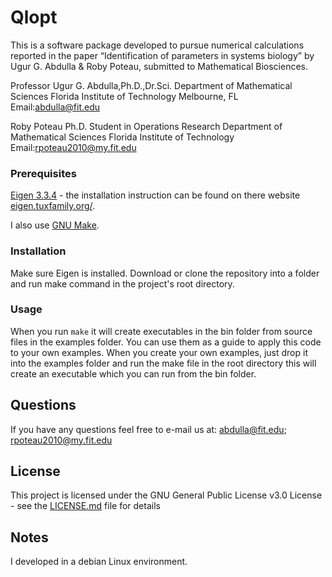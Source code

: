 # Qlopt

This is a software package developed to pursue numerical calculations reported 
in the paper “Identification of parameters in systems biology” by 
Ugur G. Abdulla & Roby Poteau, submitted to Mathematical Biosciences.

Professor Ugur G. Abdulla,Ph.D.,Dr.Sci.
Department of Mathematical Sciences
Florida Institute of Technology
Melbourne, FL
Email:abdulla@fit.edu              

Roby Poteau
Ph.D. Student in Operations Research
Department of Mathematical Sciences
Florida Institute of Technology
Email:rpoteau2010@my.fit.edu


### Prerequisites

[Eigen 3.3.4](http://bitbucket.org/eigen/eigen/get/3.3.4.tar.bz2) - the 
installation instruction can be found on there website 
[eigen.tuxfamily.org/](http://eigen.tuxfamily.org/).

I also use [GNU Make](https://www.gnu.org/software/make/).

### Installation
Make sure Eigen is installed. Download or clone the repository into a 
folder and run make command in the project's root directory.

### Usage
When you run `make` it will create executables in the bin folder from source files 
in the examples folder. You can use them as a guide to apply this code to your
own examples.
When you create your own examples, just drop it into the examples
folder and run the make file in the root directory this will create an
executable which you can run from the bin folder. 

## Questions
If you have any questions feel free to e-mail us at:
abdulla@fit.edu; rpoteau2010@my.fit.edu

## License
This project is licensed under the GNU General Public License v3.0 License - see the [LICENSE.md](LICENSE.md) file for details

## Notes
I developed in a debian Linux environment.

